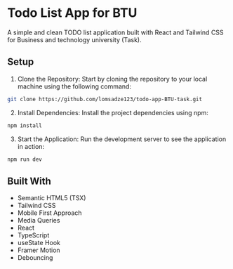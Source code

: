 # Todo List App for BTU

A simple and clean TODO list application built with React and Tailwind CSS for Business and technology university (Task).

## Setup

1. Clone the Repository: Start by cloning the repository to your local machine using the following command:

```bash
git clone https://github.com/lomsadze123/todo-app-BTU-task.git
```

2. Install Dependencies: Install the project dependencies using npm:

```bash
npm install
```

3. Start the Application: Run the development server to see the application in action:

```bash
npm run dev
```

## Built With
- Semantic HTML5 (TSX)
- Tailwind CSS
- Mobile First Approach
- Media Queries
- React
- TypeScript
- useState Hook
- Framer Motion
- Debouncing
